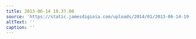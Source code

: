 ```yaml
---
title: 2013-06-14 19.37.00
source: 'https://static.jamesdigioia.com/uploads/2014/01/2013-06-14-19-37-00-scaled.jpg'
altText: ''
caption: ''
---
```


